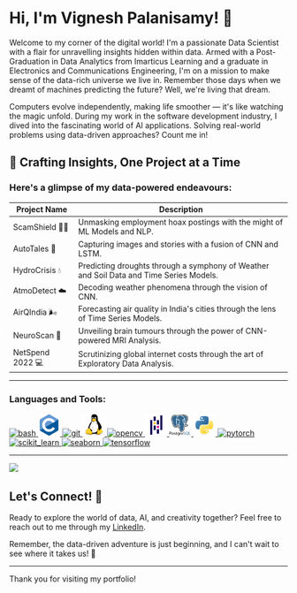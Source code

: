 # Hi, I'm Vignesh Palanisamy! 👋


Welcome to my corner of the digital world! I'm a passionate Data Scientist with a flair for unravelling insights hidden within data. Armed with a Post-Graduation in Data Analytics from Imarticus Learning and a graduate in Electronics and Communications Engineering, I'm on a mission to make sense of the data-rich universe we live in. Remember those days when we dreamt of machines predicting the future? Well, we're living that dream. 

Computers evolve independently, making life smoother — it's like watching the magic unfold. During my work in the software development industry, I dived into the fascinating world of AI applications. Solving real-world problems using data-driven approaches? Count me in! 



## 🌟 Crafting Insights, One Project at a Time

### Here's a glimpse of my data-powered endeavours:

| Project Name    | Description                                                                           |
|-----------------|---------------------------------------------------------------------------------------|
| ScamShield 🕵️‍♂️ | Unmasking employment hoax postings with the might of ML Models and NLP.               |
| AutoTales 📸     | Capturing images and stories with a fusion of CNN and LSTM.                           |
| HydroCrisis 💧   | Predicting droughts through a symphony of Weather and Soil Data and Time Series Models.|
| AtmoDetect ☁️   | Decoding weather phenomena through the vision of CNN.                                 |
| AirQIndia 🌬️    | Forecasting air quality in India's cities through the lens of Time Series Models.      |
| NeuroScan 🧠    | Unveiling brain tumours through the power of CNN-powered MRI Analysis.                 |
| NetSpend 2022 💻 | Scrutinizing global internet costs through the art of Exploratory Data Analysis.       |

---

<h3 align="left">Languages and Tools:</h3>
<p align="left"> <a href="https://www.gnu.org/software/bash/" target="_blank" rel="noreferrer"> <img src="https://www.vectorlogo.zone/logos/gnu_bash/gnu_bash-icon.svg" alt="bash" width="40" height="40"/> </a> <a href="https://www.cprogramming.com/" target="_blank" rel="noreferrer"> <img src="https://raw.githubusercontent.com/devicons/devicon/master/icons/c/c-original.svg" alt="c" width="40" height="40"/> </a> <a href="https://git-scm.com/" target="_blank" rel="noreferrer"> <img src="https://www.vectorlogo.zone/logos/git-scm/git-scm-icon.svg" alt="git" width="40" height="40"/> </a> <a href="https://www.linux.org/" target="_blank" rel="noreferrer"> <img src="https://raw.githubusercontent.com/devicons/devicon/master/icons/linux/linux-original.svg" alt="linux" width="40" height="40"/> </a> <a href="https://opencv.org/" target="_blank" rel="noreferrer"> <img src="https://www.vectorlogo.zone/logos/opencv/opencv-icon.svg" alt="opencv" width="40" height="40"/> </a> <a href="https://pandas.pydata.org/" target="_blank" rel="noreferrer"> <img src="https://raw.githubusercontent.com/devicons/devicon/2ae2a900d2f041da66e950e4d48052658d850630/icons/pandas/pandas-original.svg" alt="pandas" width="40" height="40"/> </a> <a href="https://www.postgresql.org" target="_blank" rel="noreferrer"> <img src="https://raw.githubusercontent.com/devicons/devicon/master/icons/postgresql/postgresql-original-wordmark.svg" alt="postgresql" width="40" height="40"/> </a> <a href="https://www.python.org" target="_blank" rel="noreferrer"> <img src="https://raw.githubusercontent.com/devicons/devicon/master/icons/python/python-original.svg" alt="python" width="40" height="40"/> </a> <a href="https://pytorch.org/" target="_blank" rel="noreferrer"> <img src="https://www.vectorlogo.zone/logos/pytorch/pytorch-icon.svg" alt="pytorch" width="40" height="40"/> </a> <a href="https://scikit-learn.org/" target="_blank" rel="noreferrer"> <img src="https://upload.wikimedia.org/wikipedia/commons/0/05/Scikit_learn_logo_small.svg" alt="scikit_learn" width="40" height="40"/> </a> <a href="https://seaborn.pydata.org/" target="_blank" rel="noreferrer"> <img src="https://seaborn.pydata.org/_images/logo-mark-lightbg.svg" alt="seaborn" width="40" height="40"/> </a> <a href="https://www.tensorflow.org" target="_blank" rel="noreferrer"> <img src="https://www.vectorlogo.zone/logos/tensorflow/tensorflow-icon.svg" alt="tensorflow" width="40" height="40"/> </a> </p>  

---

<img src="https://github-readme-stats.vercel.app/api/top-langs/?username=vpalanisamy-github&layout=compact&hide=html" />

## Let's Connect! 🤝

Ready to explore the world of data, AI, and creativity together? Feel free to reach out to me through my [LinkedIn](https://www.linkedin.com/in/vignesh-palanisamy/).

Remember, the data-driven adventure is just beginning, and I can't wait to see where it takes us! 🌈

---
Thank you for visiting my portfolio!
